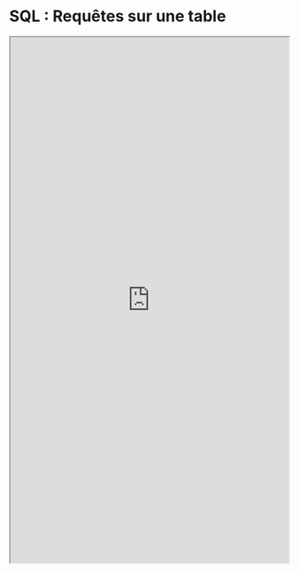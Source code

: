# SQL : Requêtes sur une table

<iframe
    src="https://mozilla.github.io/pdf.js/web/viewer.html?file=https://raw.githubusercontent.com/cpge-itc/itc2/files/1_sql/resume/sql_resume.pdf#zoom=page-width&pagemode=none"
    height=950 width=100% allowfullscreen></iframe>